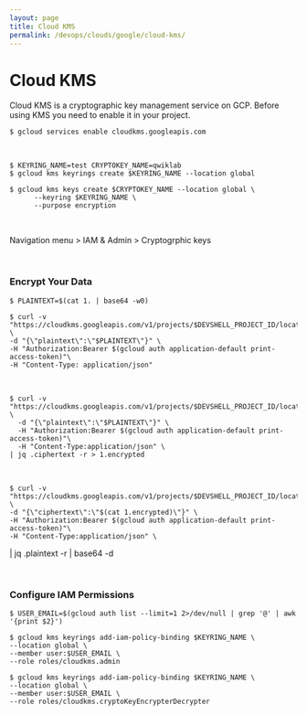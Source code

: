 ```yaml
---
layout: page
title: Cloud KMS
permalink: /devops/clouds/google/cloud-kms/
---
```


# Cloud KMS

Cloud KMS is a cryptographic key management service on GCP. Before using KMS you need to enable it in your project.

    $ gcloud services enable cloudkms.googleapis.com

<br/>

    $ KEYRING_NAME=test CRYPTOKEY_NAME=qwiklab
    $ gcloud kms keyrings create $KEYRING_NAME --location global

    $ gcloud kms keys create $CRYPTOKEY_NAME --location global \
          --keyring $KEYRING_NAME \
          --purpose encryption

<br/>

 Navigation menu > IAM & Admin > Cryptogrphic keys

<br/>

### Encrypt Your Data

    $ PLAINTEXT=$(cat 1. | base64 -w0)

    $ curl -v "https://cloudkms.googleapis.com/v1/projects/$DEVSHELL_PROJECT_ID/locations/global/keyRings/$KEYRING_NAME/cryptoKeys/$CRYPTOKEY_NAME:encrypt" \
    -d "{\"plaintext\":\"$PLAINTEXT\"}" \
    -H "Authorization:Bearer $(gcloud auth application-default print-access-token)"\
    -H "Content-Type: application/json"

<br/>

    $ curl -v "https://cloudkms.googleapis.com/v1/projects/$DEVSHELL_PROJECT_ID/locations/global/keyRings/$KEYRING_NAME/cryptoKeys/$CRYPTOKEY_NAME:encrypt" \
      -d "{\"plaintext\":\"$PLAINTEXT\"}" \
      -H "Authorization:Bearer $(gcloud auth application-default print-access-token)"\
      -H "Content-Type:application/json" \
    | jq .ciphertext -r > 1.encrypted

<br/>

    $ curl -v "https://cloudkms.googleapis.com/v1/projects/$DEVSHELL_PROJECT_ID/locations/global/keyRings/$KEYRING_NAME/cryptoKeys/$CRYPTOKEY_NAME:decrypt" \
    -d "{\"ciphertext\":\"$(cat 1.encrypted)\"}" \
    -H "Authorization:Bearer $(gcloud auth application-default print-access-token)"\
    -H "Content-Type:application/json" \
  | jq .plaintext -r | base64 -d



<br/>

### Configure IAM Permissions

    $ USER_EMAIL=$(gcloud auth list --limit=1 2>/dev/null | grep '@' | awk '{print $2}')

    $ gcloud kms keyrings add-iam-policy-binding $KEYRING_NAME \
    --location global \
    --member user:$USER_EMAIL \
    --role roles/cloudkms.admin

    $ gcloud kms keyrings add-iam-policy-binding $KEYRING_NAME \
    --location global \
    --member user:$USER_EMAIL \
    --role roles/cloudkms.cryptoKeyEncrypterDecrypter

    